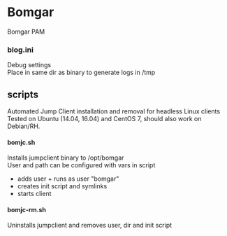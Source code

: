 # Bomgar
Bomgar PAM

### blog.ini
Debug settings<br/>
Place in same dir as binary to generate logs in /tmp

## scripts
Automated Jump Client installation and removal for headless Linux clients<br>
Tested on Ubuntu (14.04, 16.04) and CentOS 7, should also work on Debian/RH.

#### bomjc.sh
Installs jumpclient binary to /opt/bomgar<br>
User and path can be configured with vars in script

* adds user + runs as user "bomgar"
* creates init script and symlinks 
* starts client

#### bomjc-rm.sh
Uninstalls jumpclient and removes user, dir and init script
